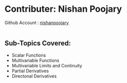 # Contributer: Nishan Poojary
Github Account : <a href="https://github.com/nishanpoojary">nishanpoojary</a>
<br/></br>
## Sub-Topics Covered:
+ Scalar Functions
+ Multivariable Functions
+ Multivariable Limits and Continuity
+ Partial Derivatives
+ Directonal Derivatives
